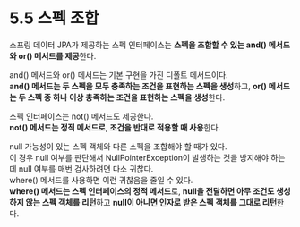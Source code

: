 # 5.5 스펙 조합

스프링 데이터 JPA가 제공하는 스펙 인터페이스는 **스펙을 조합할 수 있는 and() 메서드와 or() 메서드를 제공**한다.

and() 메서드와 or() 메서드는 기본 구현을 가진 디폴트 메서드이다.  
**and() 메서드는 두 스펙을 모두 충족하는 조건을 표현하는 스펙을 생성**하고, **or() 메서드는 두 스펙 중 하나 이상 충족하는 조건을 표현하는 스펙을 생성**한다.

스펙 인터페이스는 not() 메서드도 제공한다.  
**not() 메서드는 정적 메서드로, 조건을 반대로 적용할 때 사용**한다.

null 가능성이 있는 스펙 객체와 다른 스펙을 조합해야 할 때가 있다.  
이 경우 null 여부를 판단해서 NullPointerException이 발생하는 것을 방지해야 하는데 null 여부를 매번 검사하려면 다소 귀찮다.  
where() 메서드를 사용하면 이런 귀찮음을 줄일 수 있다.  
**where() 메서드는 스펙 인터페이스의 정적 메서드**로, **null을 전달하면 아무 조건도 생성하지 않는 스펙 객체를 리턴**하고 **null이 아니면 인자로 받은 스펙 객체를 그대로 리턴**한다.
